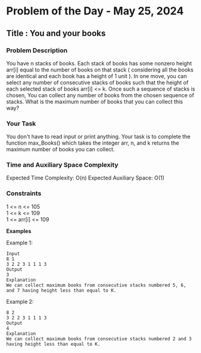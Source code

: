 # Problem of the Day - May 25, 2024

## Title : You and your books

### Problem Description

You have n stacks of books. Each stack of books has some nonzero height arr[i] equal to the number of books on that stack ( considering all the books are identical and each book has a height of 1 unit ). In one move, you can select any number of consecutive stacks of books such that the height of each selected stack of books arr[i] <= k. Once such a sequence of stacks is chosen, You can collect any number of books from the chosen sequence of stacks.
What is the maximum number of books that you can collect this way? 

### Your Task

You don't have to read input or print anything. Your task is to complete the function max_Books() which takes the integer arr, n, and k returns the maximum number of books you can collect.

### Time and Auxiliary Space Complexity

Expected Time Complexity: O(n)
Expected Auxiliary Space: O(1)

### Constraints

1 <= n <= 105 \
1 <= k <= 109 \
1 <= arr[i] <= 109

**Examples**

Example 1:
```
Input
8 1
3 2 2 3 1 1 1 3
Output
3
Explanation 
We can collect maximum books from consecutive stacks numbered 5, 6, and 7 having height less than equal to K.

```

Example 2:
```
8 2
3 2 2 3 1 1 1 3
Output
4
Explanation
We can collect maximum books from consecutive stacks numbered 2 and 3 having height less than equal to K.

```
